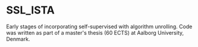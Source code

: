 # SSL_ISTA
Early stages of incorporating self-supervised with algorithm unrolling. Code was written as part of a master's thesis (60 ECTS) at Aalborg University, Denmark.
